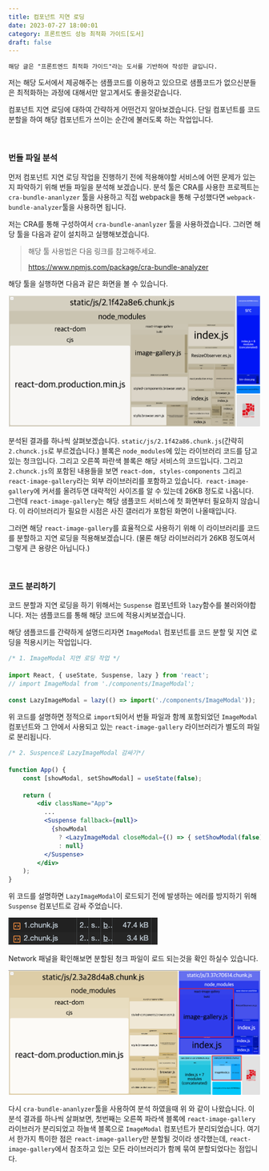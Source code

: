 ```yaml
---
title: 컴포넌트 지연 로딩
date: 2023-07-27 18:00:01
category: 프론트엔드 성능 최적화 가이드[도서]
draft: false
---
```


```
해당 글은 "프론트엔드 최적화 가이드"라는 도서를 기반하여 작성한 글입니다.
```

저는 해당 도서에서 제공해주는 샘플코드를 이용하고 있으므로 샘플코드가 없으신분들은 최적화하는 과정에 대해서만 알고계서도 좋을것같습니다.

컴포넌트 지연 로딩에 대하여 간략하게 어떤건지 알아보겠습니다. 단일 컴포넌트를 코드 분할을 하여 해당 컴포넌트가 쓰이는 순간에 불러도록 하는 작업입니다.

<br />

### 번들 파일 분석

먼저 컴포넌트 지연 로딩 작업을 진행하기 전에 적용해야할 서비스에 어떤 문제가 있는지 파악하기 위해 번들 파일을 분석해 보겠습니다. 분석 툴은 CRA를 사용한 프로젝트는 `cra-bundle-ananlyzer` 툴을 사용하고 직접 webpack을 통해 구성했다면 `webpack-bundle-analyzer`툴을 사용하면 됩니다.

저는 CRA를 통해 구성하여서 `cra-bundle-ananlyzer` 툴을 사용하겠습니다. 그러면 해당 툴을 다음과 같이 설치하고 실행해보겠습니다.

> 해당 툴 사용법은 다음 링크를 참고해주세요.  
>
> https://www.npmjs.com/package/cra-bundle-analyzer

해당 툴을 실행하면 다음과 같은 화면을 볼 수 있습니다.

![lazy01](./images/componentLazy/lazy01.png)

분석된 결과를 하나씩 살펴보겠습니다. `static/js/2.1f42a86.chunk.js`(간략히 `2.chunck.js`로 부르겠습니다.) 블록은 `node_modules`에 있는 라이브러리 코드를 담고 있는 청크입니다. 그리고 오른쪽 파란색 블록은 해당 서비스의 코드입니다. 그리고 `2.chunck.js`의 포함된 내용들을 보면 `react-dom, styles-components` 그리고 `react-image-gallery`라는 외부 라이브러리를 포함하고 있습니다.` react-image-gallery`에 커서를 올려두면 대략적인 사이즈를 알 수 있는데 26KB 정도로 나옵니다. 그런데 `react-image-gallery`는 해당 샘플코드 서비스에 첫 화면부터 필요하지 않습니다. 이 라이브러리가 필요한 시점은 사진 갤러리가 포함된 화면이 나올때입니다.

그러면 해당 `react-image-gallery`를 효율적으로 사용하기 위해 이 라이브러리를 코드를 분할하고 지연 로딩을 적용해보겠습니다. (물론 해당 라이브러리가 26KB 정도여서 그렇게 큰 용량은 아닙니다.)

<br/>

### 코드 분리하기

코드 분할과 지연 로딩을 하기 위해서는 `Suspense` 컴포넌트와 `lazy`함수를 불러와야합니다. 저는 샘플코드를 통해 해당 코드에 적용시켜보겠습니다.

해당 샘플코드를 간략하게 설명드리자면 `ImageModal` 컴포넌트를 코드 분할 및 지연 로딩을 적용시키는 작업입니다. 

```jsx
/* 1. ImageModal 지연 로딩 작업 */

import React, { useState, Suspense, lazy } from 'react';
// import ImageModal from './components/ImageModal';

const LazyImageModal = lazy(() => import('./components/ImageModal'));
```

 위 코드를 설명하면 정적으로 `import`되어서 번들 파일과 함께 포함되었던 `ImageModal` 컴포넌트와 그 안에서 사용되고 있는 `react-image-gallery` 라이브러리가 별도의 파일로 분리됩니다.

```jsx
/* 2. Suspence로 LazyImageModal 감싸기*/

function App() {
    const [showModal, setShowModal] = useState(false);

    return (
        <div className="App">
          ...
          <Suspense fallback={null}>
            {showModal 
              ? <LazyImageModal closeModal={() => { setShowModal(false) }} /> 
              : null}
          </Suspense>
        </div>
    );
}
```

위 코드를 설명하면 `LazyImageModal`이 로드되기 전에 발생하는 에러를 방지하기 위해 `Suspense` 컴포넌트로 감싸 주었습니다. 

![lazy02](./images/componentLazy/lazy02.png)

Network 패널을 확인해보면 분할된 청크 파일이 로드 되는것을 확인 하실수 있습니다.

![lazy03](./images/componentLazy/lazy03.png)

다시  `cra-bundle-ananlyzer`툴을 사용하여 분석 하였을때 위 와 같이 나왔습니다. 이 분석 결과를 하나씩 살펴보면, 첫번째는 오른쪽 파라색 블록에 `react-image-gallery` 라이브러가 분리되었고 하늘색 블록으로 `ImageModal` 컴포넌트가 분리되었습니다. 여기서 한가지 특이한 점은  `react-image-gallery`만 분할될 것이라 생각했는데,  `react-image-gallery`에서 참조하고 있는 모든 라이브러리가 함께 묶여 분할되었다는 점입니다. 

<br/>

